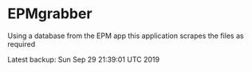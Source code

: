 # EPMgrabber
Using a database from the EPM app this application scrapes the files as required


Latest backup: Sun Sep 29 21:39:01 UTC 2019
